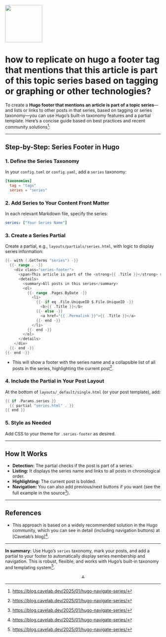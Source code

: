 <img src="https://r2cdn.perplexity.ai/pplx-full-logo-primary-dark%402x.png" class="logo" width="120"/>

# how to replicate on hugo a footer tag that mentions that this article is part of this topic series based on tagging or graphing or other technologies?

To create a **Hugo footer that mentions an article is part of a topic series**—and lists or links to other posts in that series, based on tagging or series taxonomy—you can use Hugo’s built-in taxonomy features and a partial template. Here’s a concise guide based on best practices and recent community solutions[^1]:

---

## **Step-by-Step: Series Footer in Hugo**

### **1. Define the Series Taxonomy**

In your `config.toml` or `config.yaml`, add a `series` taxonomy:

```toml
[taxonomies]
  tag = "tags"
  series = "series"
```


### **2. Add Series to Your Content Front Matter**

In each relevant Markdown file, specify the series:

```yaml
series: ["Your Series Name"]
```


### **3. Create a Series Partial**

Create a partial, e.g., `layouts/partials/series.html`, with logic to display series information:

```go
{{- with (.GetTerms "series") -}}
  {{- range . -}}
    <div class="series-footer">
      <span>This article is part of the <strong>{{ .Title }}</strong> series.</span>
      <details>
        <summary>All posts in this series</summary>
        <ol>
          {{- range .Pages.ByDate -}}
            <li>
              {{- if eq .File.UniqueID $.File.UniqueID -}}
                <b>{{ .Title }}</b>
              {{- else -}}
                <a href="{{ .Permalink }}">{{ .Title }}</a>
              {{- end -}}
            </li>
          {{- end -}}
        </ol>
      </details>
    </div>
  {{- end -}}
{{- end -}}
```

- This will show a footer with the series name and a collapsible list of all posts in the series, highlighting the current post[^1].


### **4. Include the Partial in Your Post Layout**

At the bottom of `layouts/_default/single.html` (or your post template), add:

```go
{{ if .Params.series }}
  {{ partial "series.html" . }}
{{ end }}
```


### **5. Style as Needed**

Add CSS to your theme for `.series-footer` as desired.

---

## **How It Works**

- **Detection:** The partial checks if the post is part of a series.
- **Listing:** It displays the series name and links to all posts in chronological order.
- **Highlighting:** The current post is bolded.
- **Navigation:** You can also add previous/next buttons if you want (see the full example in the source[^1]).

---

## **References**

- This approach is based on a widely recommended solution in the Hugo community, which you can see in detail (including navigation buttons) at [Cavelab’s blog][^1].

---

**In summary:**
Use Hugo’s `series` taxonomy, mark your posts, and add a partial to your footer to automatically display series membership and navigation. This is robust, flexible, and works with Hugo’s built-in taxonomy and templating system[^1].

<div style="text-align: center">⁂</div>

[^1]: https://blog.cavelab.dev/2025/01/hugo-navigate-series/

[^2]: https://discourse.gohugo.io/t/static-header-and-footer-for-hugo/29280

[^3]: https://discourse.gohugo.io/t/removing-the-footer-from-the-main-documentation-theme/20681

[^4]: https://github.com/gurusabarish/hugo-profile/issues/188

[^5]: https://stackoverflow.com/questions/69214343/load-script-in-footer-of-site-only-if-on-specific-layout-in-hugo

[^6]: https://www.youtube.com/watch?v=rZXoU-JTStU

[^7]: https://bit-101.com/blog/posts/2024-01-01/hugo-themes-part-3/

[^8]: https://hugo-in-action.foofun.cn/docs/part1/chapter4/2/

